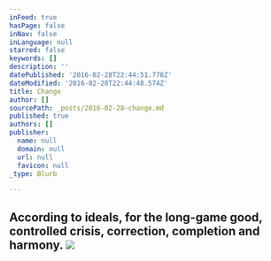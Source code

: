 ```yaml
---
inFeed: true
hasPage: false
inNav: false
inLanguage: null
starred: false
keywords: []
description: ''
datePublished: '2016-02-28T22:44:51.778Z'
dateModified: '2016-02-28T22:44:48.574Z'
title: Change
author: []
sourcePath: _posts/2016-02-28-change.md
published: true
authors: []
publisher:
  name: null
  domain: null
  url: null
  favicon: null
_type: Blurb

---
```

## According to ideals, for the long-game good, controlled crisis, correction, completion and harmony. ![](https://the-grid-user-content.s3-us-west-2.amazonaws.com/f6971514-9c78-4a5f-8459-43e2097006e7.gif)